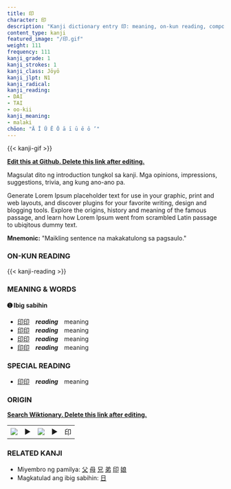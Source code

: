 ```yaml
---
title: 印
character: 印
description: "Kanji dictionary entry 印: meaning, on-kun reading, compounds, origin, related kanji"
content_type: kanji
featured_image: "/印.gif"
weight: 111
frequency: 111
kanji_grade: 1
kanji_strokes: 1
kanji_class: Jōyō
kanji_jlpt: N1
kanji_radical: 
kanji_reading: 
- DAI
- TAI
- oo-kii
kanji_meaning:
- malaki
chōon: "Ā Ī Ū Ē Ō ā ī ū ē ō ’"
---
```

[//]: # (Don't edit the line below. Kanji animated GIF code is automatically generated.)
{{< kanji-gif >}}

[//]: # (Edit below this line.)

**[Edit this at Github. Delete this link after editing.](https://github.com/tim0g/tim/tree/main/content/kanji/印/index.md)**

Magsulat dito ng introduction tungkol sa kanji. Mga opinions, impressions, suggestions, trivia, ang kung ano-ano pa.

Generate Lorem Ipsum placeholder text for use in your graphic, print and web layouts, and discover plugins for your favorite writing, design and blogging tools. Explore the origins, history and meaning of the famous passage, and learn how Lorem Ipsum went from scrambled Latin passage to ubiqitous dummy text.
 
**Mnemonic:** "Maikling sentence na makakatulong sa pagsaulo."

### ON-KUN READING

[//]: # (Don't edit the line below. ON-KUN READING code is automatically generated.)
{{< kanji-reading >}}

### MEANING & WORDS

#### ➊ **Ibig sabihin**
  - [印](../印)[印](../印)　***reading***　meaning
  - [印](../印)[印](../印)　***reading***　meaning
  - [印](../印)[印](../印)　***reading***　meaning
  - [印](../印)[印](../印)　***reading***　meaning

### SPECIAL READING
  - [印](../印)[印](../印)　***reading***　meaning

### ORIGIN

**[Search Wiktionary. Delete this link after editing.](https://wiktionary.org/wiki/印)**
<table class="kanji-table"><tr><td>
<img src="60px-印-bronze.svg.png">
</td><td>▶</td><td>
<img src="60px-印-oracle.svg.png">
</td><td>▶</td>
<td class="kanji-origin">印</td>
</tr></table>

### RELATED KANJI
- Miyembro ng pamilya: [父](../父) [母](../母) [兄](../兄) [弟](../弟) [印](../印) [娘](../娘)
- Magkatulad ang ibig sabihin: [日](../日)
